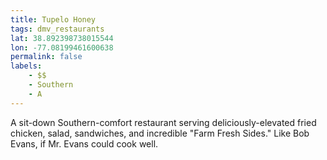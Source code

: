 ```yaml
---
title: Tupelo Honey
tags: dmv_restaurants
lat: 38.892398738015544
lon: -77.08199461600638
permalink: false
labels:
    - $$
    - Southern
    - A
---
```


A sit-down Southern-comfort restaurant serving deliciously-elevated fried chicken, salad, sandwiches, and incredible "Farm Fresh Sides." Like Bob Evans, if Mr. Evans could cook well.